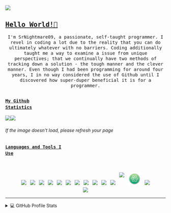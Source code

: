 <!-- GITHUB README PROFILE -->

<!--Banner-->
<img src = "https://media.discordapp.net/attachments/703521316057383013/846856759046045716/output-onlinepngtools.png?width=1080&height=485">

<br/>
<h2><samp><u>Hello World!👋 </u></samp></h2> 

<!--Introduction-->
<p align = "center"><samp>
I'm SrNightmare09, a passionate, self-taught programmer. I revel in coding a lot due to the reality that you can do ultimately whatever with no barriers. Coding additionally taught me a way to examine a issue from unique perspectives; that we continually have two methods of tracking down a solution - the tough manner and the clever manner.
Even though I had been programming for around four years, I in no way considered the use of Github until I discovered how super-duper beneficial it is for a programmer.
</samp></p>
<!--Github stats-->

##
### <code><u>My Github Statistics</u></code>
<img src = "https://metrics.lecoq.io/SrNightmare09?template=classic&base.activity=0&base.community=0&base.metadata=0&config.timezone=Asia%2FCalcutta" height = "170px"><img src = "https://github-readme-stats.vercel.app/api?username=SrNightmare09&show_icons=true&theme=gotham&bg_color=0D1117&border_color=0D1117&custom_title=Github%20Statistics&include_all_commits=true" height = "170px">

###### *If the image doesn't load, please refresh your page*
<!--Languages and tools-->
##
### <code><u>Languages and Tools I Use</u></code>
<br />

<p align="center">
<!--Languages-->
 
<img src="https://media.discordapp.net/attachments/703521316057383013/846300489595617320/a.png?width=497&height=497" height="40" style="vertical-align:down; margin:4px">
 <img src="https://media.discordapp.net/attachments/703521316057383013/846303852919783434/a_5.png" height="40" style="vertical-align:down; margin:4px">
<img src="https://media.discordapp.net/attachments/703521316057383013/846300995202187284/a_2.png?width=497&height=497" height="40" style="vertical-align:down; margin:4px">
<img src="https://media.discordapp.net/attachments/703521316057383013/846301246230364210/a_3.png?width=497&height=497" height="40" style="vertical-align:down; margin:4px">
  <img src="https://media.discordapp.net/attachments/703521316057383013/851313092185161808/a_1.png?width=497&height=497" height="40" style="vertical-align:down; margin:4px">
 <img src="https://media.discordapp.net/attachments/703521316057383013/851312476925984768/a.png?width=497&height=497" height="40" style="vertical-align:down; margin:4px">
<img src="https://media.discordapp.net/attachments/703521316057383013/846301727833849887/58480979cef1014c0b5e4901.png?width=368&height=497" height="40" style="vertical-align:down; margin:4px">

<!--Tools-->

<img src="https://media.discordapp.net/attachments/703521316057383013/846304286831804446/a_6.png?width=497&height=497" height="40" style="vertical-align:down; margin:4px">
<img src="https://media.discordapp.net/attachments/703521316057383013/847176922777255936/a.png" height="40" style="vertical-align:down; margin:4px">
<img src="https://user-images.githubusercontent.com/674621/71187801-14e60a80-2280-11ea-94c9-e56576f76baf.png" height="40" style="vertical-align:down; margin:4px">
<img src="https://media.discordapp.net/attachments/703521316057383013/846707399690944552/a.png" height="40" style="vertical-align:down; margin:4px">
<img src ="https://forum.sublimetext.com/uploads/default/original/3X/7/4/7483840f98832d90e041a4c650e4ee0666572a1a.png" style="vertical-align:top; margin:4px" height="40">
<img src="https://raw.githubusercontent.com/github/explore/80688e429a7d4ef2fca1e82350fe8e3517d3494d/topics/atom/atom.png" height="40" style="vertical-align:down; margin:4px">
<img src="https://media.discordapp.net/attachments/703521316057383013/846712722253938698/a_1.png" height="40" style="vertical-align:down; margin:4px">
<br />
<img src = "https://github-readme-stats.vercel.app/api/top-langs/?username=SrNightmare09&layout=compact&theme=gotham&text_color=777777&bg_color=0D1117&border_color=0D1117" height = "199px">
</p>

<hr>

<details> 
  <summary>💻 GitHub Profile Stats</summary>
  <br/>
    <a href="https://github.com/anuraghazra/github-readme-stats"><img alt="DenverCoder1's Github Stats" src="https://denvercoder1-github-readme-stats.vercel.app/api?username=DenverCoder1&show_icons=true&count_private=true&theme=react&hide_border=true&bg_color=1F222E&title_color=F85D7F&icon_color=F8D866" height = 175px/></a>
  <a href="https://github.com/anuraghazra/github-readme-stats"><img alt="DenverCoder1's Top Languages" src="https://denvercoder1-github-readme-stats.vercel.app/api/top-langs/?username=DenverCoder1&langs_count=8&layout=compact&theme=react&hide_border=true&bg_color=1F222E&title_color=F85D7F&icon_color=F8D866" height=175px /></a>
  <br/>
  <b>Note:</b> Top languages is only a metric of the languages my public code consists of and doesn't reflect experience or skill level.
</details>
